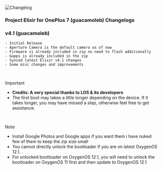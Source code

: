 ![Changelog](https://i.imgur.com/MsgqFFz.png)

### Project Elixir for OnePlus 7 (guacamoleb) Changelogs

### v4.1 (guacamoleb)
```
- Initial Release 
- Aperture Camera is the default camera as of now
- Firmware is already included in zip no need to flash additionally
- Gapps is already included in the zip
- Synced latest Elixir v4.1 changes
- Some misc changes and improvements
```
<br>

> [!Important]
> - **Credits: A very special thanks to LOS & its developers**
> - The first boot may takes a little longer depending on the device. If it takes longer, you may have missed a step, otherwise feel free to get assistance.  

<br>

> [!Note] 
> * Install Google Photos and Google apps if you want them i have nuked few of them to keep the zip size small
> * You cannot directly unlock the bootloader if you are on latest OxygenOS 12.1.
> * For unlocked bootloader on OxygenOS 12.1, you will need to unlock the bootloader on OxygenOS 11 first and then update to OxygenOS 12.1
